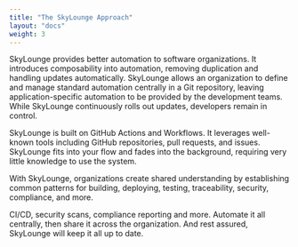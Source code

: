 ```yaml
---
title: "The SkyLounge Approach"
layout: "docs"
weight: 3
---
```


SkyLounge provides better automation to software organizations. It introduces composability into automation, removing duplication and handling updates automatically. SkyLounge allows an organization to define and manage standard automation centrally in a Git repository, leaving application-specific automation to be provided by the development teams. While SkyLounge continuously rolls out updates, developers remain in control.

SkyLounge is built on GitHub Actions and Workflows. It leverages well-known tools including GitHub repositories, pull requests, and issues. SkyLounge fits into your flow and fades into the background, requiring very little knowledge to use the system.

With SkyLounge, organizations create shared understanding by establishing common patterns for building, deploying, testing, traceability, security, compliance, and more.

CI/CD, security scans, compliance reporting and more. Automate it all centrally, then share it across the organization. And rest assured, SkyLounge will keep it all up to date.